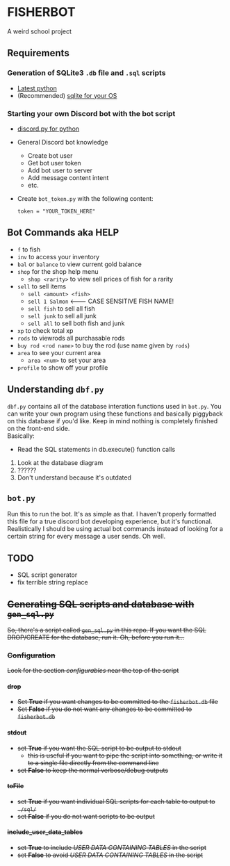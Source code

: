 # FISHERBOT
A weird school project 

## Requirements
### Generation of SQLite3 `.db` file and `.sql` scripts 
* [Latest python](https://www.python.org/downloads/)
* (Recommended) [sqlite for your OS](https://sqlite.org/index.html)

### Starting your own Discord bot with the bot script
* [discord.py for python](https://pypi.org/project/discord.py/)
* General Discord bot knowledge
  * Create bot user
  * Get bot user token
  * Add bot user to server
  * Add message content intent
  * etc.
* Create `bot_token.py` with the following content:

      token = "YOUR_TOKEN_HERE"

## Bot Commands aka HELP
 * `f` to fish
 * `inv` to access your inventory
 * `bal` or `balance` to view current gold balance
 * `shop` for the shop help menu
   * `shop <rarity>` to view sell prices of fish for a rarity
 * `sell` to sell items
   * `sell <amount> <fish>`
   * `sell 1 Salmon` <--- CASE SENSITIVE FISH NAME!
   * `sell fish` to sell all fish
   * `sell junk` to sell all junk
   * `sell all` to sell both fish and junk
 * `xp` to check total xp
 * `rods` to viewrods all purchasable rods
 * `buy rod <rod name>` to buy the rod (use name given by `rods`) 
 * `area` to see your current area
   * `area <num>` to set your area
 * `profile` to show off your profile

## Understanding `dbf.py`
`dbf.py` contains all of the database interation functions used in `bot.py`. You can write your own program using these functions and basically piggyback on this database if you'd like. Keep in mind nothing is completely finished on the front-end side. <br> Basically: 
* Read the SQL statements in db.execute() function calls
1. Look at the database diagram
2. ??????
3. Don't understand because it's outdated

## `bot.py`
Run this to run the bot. It's as simple as that. I haven't properly formatted this file for a true discord bot developing experience, but it's functional. Realistically I should be using actual bot commands instead of looking for a certain string for every message a user sends. Oh well.

## TODO
 * SQL script generator
 * fix terrible string replace

<del>

## Generating SQL scripts and database with `gen_sql.py`
So, there's a script called `gen_sql.py` in this repo. If you want the SQL DROP/CREATE for the database, run it. Oh, before you run it...
### Configuration
Look for the section *configurables* near the top of the script
#### drop
 * Set **True** if you want changes to be committed to the `fisherbot.db` file
 * Set **False** if you do not want any changes to be committed to `fisherbot.db`

#### stdout
 * set **True** if you want the SQL script to be output to stdout
   * this is useful if you want to pipe the script into something, or write it to a single file directly from the command line
 * set **False** to keep the normal verbose/debug outputs

#### toFile
 * set **True** if you want individual SQL scripts for each table to output to `./sql/`
 * set **False** if you do not want scripts to be output

#### include_user_data_tables
 * set **True** to include *USER DATA CONTAINING TABLES* in the script
 * set **False** to avoid *USER DATA CONTAINING TABLES* in the script

</del>